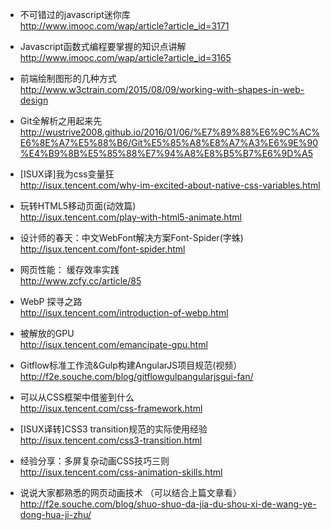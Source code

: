 
- 不可错过的javascript迷你库  
http://www.imooc.com/wap/article?article_id=3171

- Javascript函数式编程要掌握的知识点讲解  
http://www.imooc.com/wap/article?article_id=3165

- 前端绘制图形的几种方式  
http://www.w3ctrain.com/2015/08/09/working-with-shapes-in-web-design

- Git全解析之用起来先  
http://wustrive2008.github.io/2016/01/06/%E7%89%88%E6%9C%AC%E6%8E%A7%E5%88%B6/Git%E5%85%A8%E8%A7%A3%E6%9E%90%E4%B9%8B%E5%85%88%E7%94%A8%E8%B5%B7%E6%9D%A5

- [ISUX译]我为css变量狂  
http://isux.tencent.com/why-im-excited-about-native-css-variables.html

- 玩转HTML5移动页面(动效篇)  
http://isux.tencent.com/play-with-html5-animate.html

- 设计师的春天：中文WebFont解决方案Font-Spider(字蛛)  
http://isux.tencent.com/font-spider.html

- 网页性能： 缓存效率实践  
http://www.zcfy.cc/article/85

- WebP 探寻之路  
http://isux.tencent.com/introduction-of-webp.html

- 被解放的GPU  
http://isux.tencent.com/emancipate-gpu.html

- Gitflow标准工作流&Gulp构建AngularJS项目规范(视频）  
http://f2e.souche.com/blog/gitflowgulpangularjsgui-fan/

- 可以从CSS框架中借鉴到什么  
http://isux.tencent.com/css-framework.html

- [ISUX译转]CSS3 transition规范的实际使用经验  
http://isux.tencent.com/css3-transition.html

- 经验分享：多屏复杂动画CSS技巧三则  
http://isux.tencent.com/css-animation-skills.html

- 说说大家都熟悉的网页动画技术 （可以结合上篇文章看）  
http://f2e.souche.com/blog/shuo-shuo-da-jia-du-shou-xi-de-wang-ye-dong-hua-ji-zhu/

